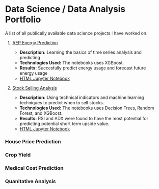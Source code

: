 # Data Science / Data Analysis Portfolio
A list of all publically available data science projects I have worked on.

1. [AEP Energy Prediction](https://github.com/KarsonLeperi/DataScienceProjects/tree/main/Time%20series/)
   - **Description:** Learning the basics of time series analysis and predicting 
   - **Technologies Used:** The notebooks uses XGBoost.
   - **Results:** Succesfully predict energy usage and forecast future energy usage
   - [HTML Jupyter Notebook](https://karsonleperi.github.io/DataScienceProjects/Time%20series/ts_machineLearning_energy.html)

2. [Stock Selling Analysis](https://github.com/KarsonLeperi/DataScienceProjects/tree/main/Stock_Market/)
   - **Description:** Using technical indicators and machine learning techniques to predict when to sell stocks.
   - **Technologies Used:** The notebooks uses Decision Trees, Random Forest, and XGBoost.
   - **Results:** RSI and ADX were found to have the most potential for predicting potential short term upside value.
   - [HTML Jupyter Notebook](https://karsonleperi.github.io/DataScienceProjects/Stock_Market/RSU_Selling.html)

### House Price Prediction

### Crop Yield

### Medical Cost Prediction


### Quanitative Analysis
